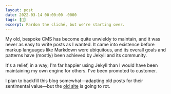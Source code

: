 ```yaml
---
layout: post
date: 2022-03-14 00:00:00 -0000
tags: [👤]
excerpt: Pardon the cliché, but we're starting over.
---
```


My old, bespoke CMS has become quite unwieldy to maintain, and it was never as easy to write posts as I wanted. It came into existence before markup languages like Markdown were ubiquitous, and its overall goals and patterns have (mostly) been achieved by Jekyll and its community.

It's a relief, in a way; I'm far happier using Jekyll than I would have been maintaining my own engine for others. I've been promoted to customer.

I plan to backfill this blog somewhat—adapting old posts for their sentimental value—but the [old site](http://numist.net) is going to rot.
